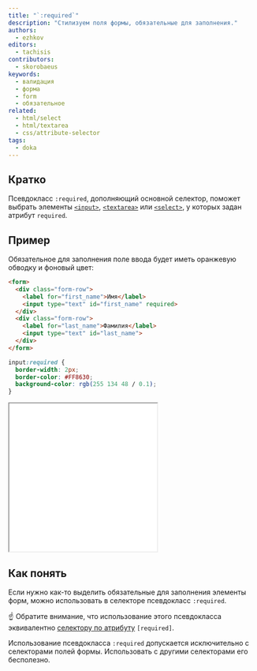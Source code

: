 ```yaml
---
title: "`:required`"
description: "Стилизуем поля формы, обязательные для заполнения."
authors:
  - ezhkov
editors:
  - tachisis
contributors:
  - skorobaeus
keywords:
  - валидация
  - форма
  - form
  - обязательное
related:
  - html/select
  - html/textarea
  - css/attribute-selector
tags:
  - doka
---
```


## Кратко

Псевдокласс `:required`, дополняющий основной селектор, поможет выбрать элементы [`<input>`](/html/input/), [`<textarea>`](/html/textarea/) или [`<select>`](/html/select/), у которых задан атрибут `required`.

## Пример

Обязательное для заполнения поле ввода будет иметь оранжевую обводку и фоновый цвет:

```html
<form>
  <div class="form-row">
    <label for="first_name">Имя</label>
    <input type="text" id="first_name" required>
  </div>
  <div class="form-row">
    <label for="last_name">Фамилия</label>
    <input type="text" id="last_name">
  </div>
</form>
```


```css
input:required {
  border-width: 2px;
  border-color: #FF8630;
  background-color: rgb(255 134 48 / 0.1);
}
```

<iframe title="Подсветка обязательного поля" src="demos/required-input/" height="300"></iframe>

## Как понять

Если нужно как-то выделить обязательные для заполнения элементы форм, можно использовать в селекторе псевдокласс `:required`.

<aside>

☝️ Обратите внимание, что использование этого псевдокласса эквивалентно [селектору по атрибуту](/css/attribute-selector/) `[required]`.

Использование псевдокласса `:required` допускается исключительно с селекторами полей формы. Использовать с другими селекторами его бесполезно.

</aside>
